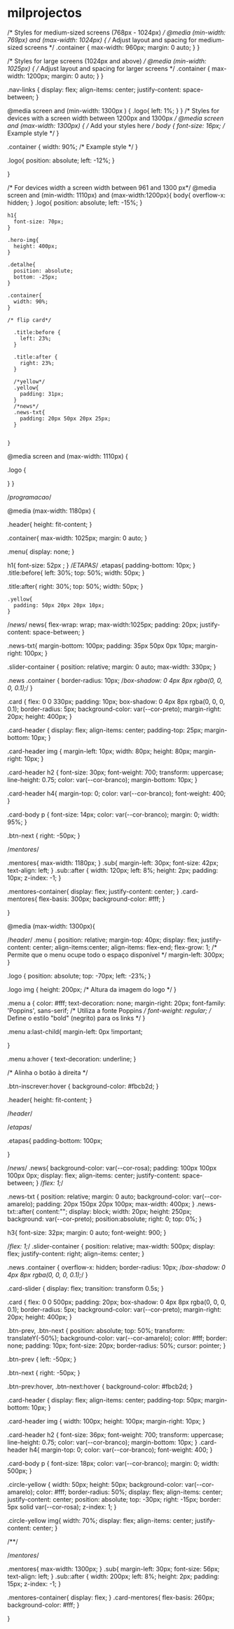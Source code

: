 # milprojectos


/* Styles for medium-sized screens (768px - 1024px) */
@media (min-width: 769px) and (max-width: 1024px) {
  /* Adjust layout and spacing for medium-sized screens */
  .container {
    max-width: 960px;
    margin: 0 auto;
  }
}

/* Styles for large screens (1024px and above) */
@media (min-width: 1025px) {
  /* Adjust layout and spacing for larger screens */
  .container {
    max-width: 1200px;
    margin: 0 auto;
  }
}





.nav-links {
  display: flex;
  align-items: center;
  justify-content: space-between;
}

 @media screen and (min-width: 1300px ) {
  .logo{
    left: 1%;
  }
 }
/* Styles for devices with a screen width between 1200px and 1300px */
@media screen and (max-width: 1300px) {
  /* Add your styles here */
  body {
    font-size: 16px; /* Example style */
  }

  .container {
    width: 90%; /* Example style */
  }

  .logo{
    position: absolute;
    left: -12%;
  }
  
}


/* For devices width a screen width between 961 and 1300 px*/
@media screen and (min-width: 1110px) and (max-width:1200px){
  body{
    overflow-x: hidden;
  }
    .logo{
      position: absolute;
      left: -15%;
    }    

    h1{
      font-size: 70px;
    }

    .hero-img{
      height: 400px;
    }

    .detalhe{
      position: absolute;
      bottom: -25px;
    }

    .container{
      width: 90%;
    }

    /* flip card*/
    
      .title:before {
        left: 23%;
      }

      .title:after {
        right: 23%;
      }

      /*yellow*/
      .yellow{
        padding: 31px;
      }
      /*news*/
      .news-txt{
        padding: 20px 50px 20px 25px;
      }


    }

@media screen and (max-width: 1110px) {

  .logo {

  }
}








/*programacao*/

@media (max-width: 1180px) {
  
  .header{
    height: fit-content;
  }

  .container{
    max-width: 1025px;
    margin: 0 auto;
  }

  .menu{
    display: none;
  }
  

  h1{
    font-size: 52px ;
  }
  /*ETAPAS*/
  .etapas{
    padding-bottom: 10px;
  }
  .title:before{
    left: 30%;
    top: 50%;
    width: 50px;
    }
  
  .title:after{
    right: 30%;
    top: 50%;
    width: 50px;
    }
  
    .yellow{
      padding: 50px 20px 20px 10px;
    }
  /*news*/
  news{
    flex-wrap: wrap;
    max-width:1025px;
    padding: 20px;
    justify-content: space-between;
  }

  .news-txt{
    margin-bottom: 100px;
    padding: 35px 50px 0px 10px;
    margin-right: 100px;
  }
 
.slider-container {
  position: relative;
  margin: 0 auto;
  max-width: 330px;
}

.news .container {
  border-radius: 10px;
  /*box-shadow: 0 4px 8px rgba(0, 0, 0, 0.1);*/
}

  .card {
    flex: 0 0 330px;
    padding: 10px;
    box-shadow: 0 4px 8px rgba(0, 0, 0, 0.1);
    border-radius: 5px;
    background-color: var(--cor-preto);
    margin-right: 20px;
    height: 400px;
  }
  
.card-header {
  display: flex;
  align-items: center;
  padding-top: 25px;
  margin-bottom: 10px;
}

.card-header img {
  margin-left: 10px;
  width: 80px;
  height: 80px;
  margin-right: 10px;
}

.card-header h2 {
  font-size: 30px;
  font-weight: 700;
  transform: uppercase;
  line-height: 0.75;
  color: var(--cor-branco);
  margin-bottom: 10px;
}

.card-header h4{
  margin-top: 0;
  color: var(--cor-branco);
  font-weight: 400;
}

.card-body p {
  font-size: 14px;
  color: var(--cor-branco);
  margin: 0;
  width: 95%;
}


.btn-next {
  right: -50px;
}


/*mentores*/

.mentores{
  max-width: 1180px;
}
.sub{
  margin-left: 30px;
  font-size: 42px;
  text-align: left;
}
.sub::after {
  width: 120px;
  left: 8%;
  height: 2px;
  padding: 10px;
  z-index: -1;
}

.mentores-container{
  display: flex;
  justify-content: center;
}
.card-mentores{
  flex-basis: 300px;
  background-color: #fff;
}


}



@media (max-width: 1300px){


  /*header*/
  .menu {
    position: relative;
    margin-top: 40px;
    display: flex;
    justify-content: center;
    align-items:center;
    align-items: flex-end;
    flex-grow: 1; /* Permite que o menu ocupe todo o espaço disponível */
    margin-left: 300px;
}
  
.logo {
  position: absolute;
  top: -70px;
  left: -23%;
}

.logo img {
  height: 200px; /* Altura da imagem do logo */
}

  .menu a {
    color: #fff;
    text-decoration: none;
    margin-right: 20px;
    font-family: 'Poppins', sans-serif; /* Utiliza a fonte Poppins */
    font-weight: regular; /* Define o estilo "bold" (negrito) para os links */
  }

  .menu a:last-child{
    margin-left: 0px !important;

  }

  .menu a:hover {
    text-decoration: underline;
  }
  
  /* Alinha o botão à direita */
  
  .btn-inscrever:hover {
    background-color: #fbcb2d;
  }

  .header{
    height: fit-content;
  }

  /*header*/


  /*etapas*/

  .etapas{
    padding-bottom: 100px;
  
  }

  /*news*/
.news{
  background-color: var(--cor-rosa);
  padding: 100px 100px 100px 0px;
  display: flex;
  align-items: center;
  justify-content: space-between;
}
/*flex: 1;*/

.news-txt {
  position: relative;
  margin: 0 auto;
  background-color: var(--cor-amarelo);
  padding: 20px 150px 20px 100px;
  max-width: 400px;
}
.news-txt::after{
  content:"";
  display: block;
  width: 20px;
  height: 250px;
  background: var(--cor-preto);
  position:absolute;
  right: 0;
  top: 0%;
}

h3{
  font-size: 32px;
  margin: 0 auto;
  font-weight: 900;
}


/*flex: 1;*/
.slider-container {
  position: relative;
  max-width: 500px;
  display: flex;
  justify-content: right;
  align-items: center;
}

.news .container {
  overflow-x: hidden;
  border-radius: 10px;
  /*box-shadow: 0 4px 8px rgba(0, 0, 0, 0.1);*/
}

.card-slider {
  display: flex;
  transition: transform 0.5s;
}

.card {
  flex: 0 0 500px;
  padding: 20px;
  box-shadow: 0 4px 8px rgba(0, 0, 0, 0.1);
  border-radius: 5px;
  background-color: var(--cor-preto);
  margin-right: 20px;
  height: 400px;
}

.btn-prev,
.btn-next {
  position: absolute;
  top: 50%;
  transform: translateY(-50%);
  background-color: var(--cor-amarelo);
  color: #fff;
  border: none;
  padding: 10px;
  font-size: 20px;
  border-radius: 50%;
  cursor: pointer;
}

.btn-prev {
  left: -50px;
}

.btn-next {
  right: -50px;
}

.btn-prev:hover,
.btn-next:hover {
  background-color: #fbcb2d;
}

.card-header {
  display: flex;
  align-items: center;
  padding-top: 50px;
  margin-bottom: 10px;
}

.card-header img {
  width: 100px;
  height: 100px;
  margin-right: 10px;
}

.card-header h2 {
  font-size: 36px;
  font-weight: 700;
  transform: uppercase;
  line-height: 0.75;
  color: var(--cor-branco);
  margin-bottom: 10px;
}
.card-header h4{
  margin-top: 0;
  color: var(--cor-branco);
  font-weight: 400;
}

.card-body p {
  font-size: 18px;
  color: var(--cor-branco);
  margin: 0;
  width: 500px;
}

.circle-yellow {
  width: 50px;
  height: 50px;
  background-color: var(--cor-amarelo);
  color: #fff;
  border-radius: 50%;
  display: flex;
  align-items: center;
  justify-content: center;
  position: absolute;
  top: -30px;
  right: -15px;
  border: 5px solid var(--cor-rosa);
  z-index: 1;
}

.circle-yellow img{
  width: 70%;
  display: flex;
  align-items: center;
  justify-content: center;
}


/**/

/*mentores*/

.mentores{
  max-width: 1300px;
}
.sub{
  margin-left: 30px;
  font-size: 56px;
  text-align: left;
}
.sub::after {
  width: 200px;
  left: 8%;
  height: 2px;
  padding: 15px;
  z-index: -1;
}

.mentores-container{
  display: flex;
}
.card-mentores{
  flex-basis: 260px;
  background-color: #fff;
}

}


  